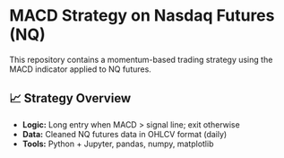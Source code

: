# MACD Strategy on Nasdaq Futures (NQ)

This repository contains a momentum-based trading strategy using the MACD indicator applied to NQ futures.

## 📈 Strategy Overview

- **Logic:** Long entry when MACD > signal line; exit otherwise
- **Data:** Cleaned NQ futures data in OHLCV format (daily)
- **Tools:** Python + Jupyter, pandas, numpy, matplotlib
